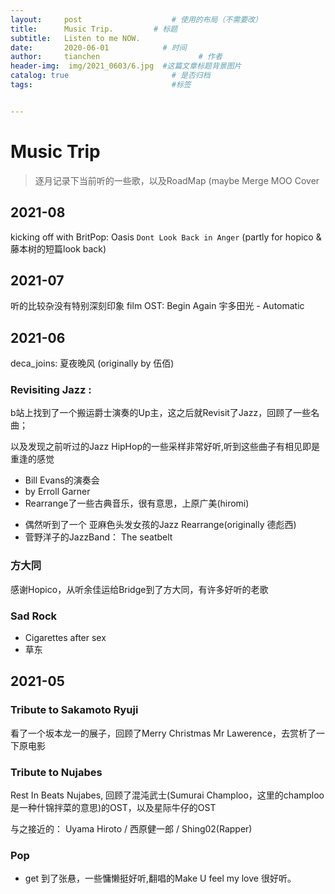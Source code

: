 ```yaml
---
layout:     post                    # 使用的布局（不需要改）
title:      Music Trip.         # 标题 
subtitle:   Listen to me NOW.
date:       2020-06-01            # 时间
author:     tianchen                      # 作者
header-img:  img/2021_0603/6.jpg  #这篇文章标题背景图片  
catalog: true                       # 是否归档
tags:                               #标签


---
```




# Music Trip

> 逐月记录下当前听的一些歌，以及RoadMap (maybe Merge MOO Cover


## 2021-08

kicking off with BritPop: Oasis `Dont Look Back in Anger` (partly for hopico & 藤本树的短篇look back)

## 2021-07

听的比较杂没有特别深刻印象
film OST: Begin Again
宇多田光 - Automatic

## 2021-06

deca_joins: 夏夜晚风 (originally by 伍佰)

### Revisiting Jazz : 

b站上找到了一个搬运爵士演奏的Up主，这之后就Revisit了Jazz，回顾了一些名曲；

以及发现之前听过的Jazz HipHop的一些采样非常好听,听到这些曲子有相见即是重逢的感觉

* Bill Evans的演奏会
* <Misty> by Erroll Garner
* Rearrange了一些古典音乐，很有意思，上原广美(hiromi)

- 偶然听到了一个 亚麻色头发女孩的Jazz Rearrange(originally 德彪西)
- 菅野洋子的JazzBand： The seatbelt

### 方大同

感谢Hopico，从听余佳运给Bridge到了方大同，有许多好听的老歌

### Sad Rock

- Cigarettes after sex
- 草东

## 2021-05

### Tribute to Sakamoto Ryuji

看了一个坂本龙一的展子，回顾了Merry Christmas Mr Lawerence，去赏析了一下原电影

### Tribute to Nujabes

Rest In Beats Nujabes, 回顾了混沌武士(Sumurai Champloo，这里的champloo是一种什锦拌菜的意思)的OST，以及星际牛仔的OST

与之接近的： Uyama Hiroto / 西原健一郎 / Shing02(Rapper)

### Pop

* get 到了张悬，一些慵懒挺好听,翻唱的Make U feel my love 很好听。




